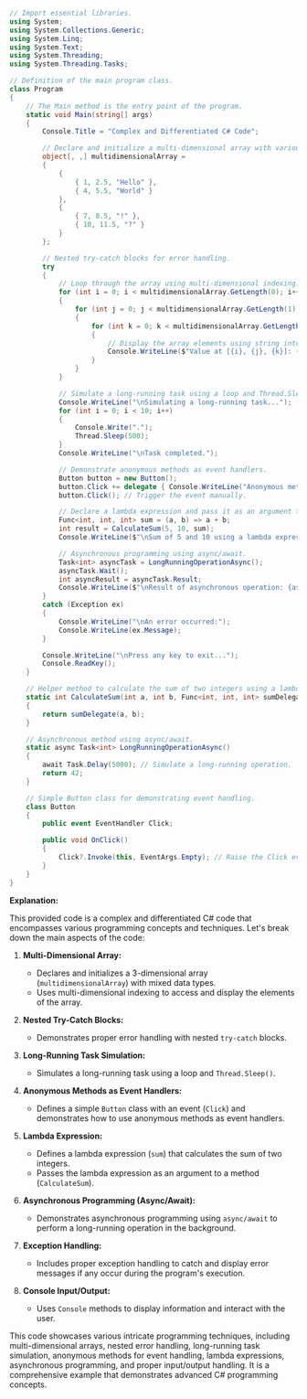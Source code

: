 ```c#
// Import essential libraries.
using System;
using System.Collections.Generic;
using System.Linq;
using System.Text;
using System.Threading;
using System.Threading.Tasks;

// Definition of the main program class.
class Program
{
    // The Main method is the entry point of the program.
    static void Main(string[] args)
    {
        Console.Title = "Complex and Differentiated C# Code";

        // Declare and initialize a multi-dimensional array with various data types.
        object[, ,] multidimensionalArray =
        {
            {
                { 1, 2.5, "Hello" },
                { 4, 5.5, "World" }
            },
            {
                { 7, 8.5, "!" },
                { 10, 11.5, "?" }
            }
        };

        // Nested try-catch blocks for error handling.
        try
        {
            // Loop through the array using multi-dimensional indexing.
            for (int i = 0; i < multidimensionalArray.GetLength(0); i++)
            {
                for (int j = 0; j < multidimensionalArray.GetLength(1); j++)
                {
                    for (int k = 0; k < multidimensionalArray.GetLength(2); k++)
                    {
                        // Display the array elements using string interpolation.
                        Console.WriteLine($"Value at [{i}, {j}, {k}]: {multidimensionalArray[i, j, k]}");
                    }
                }
            }

            // Simulate a long-running task using a loop and Thread.Sleep().
            Console.WriteLine("\nSimulating a long-running task...");
            for (int i = 0; i < 10; i++)
            {
                Console.Write(".");
                Thread.Sleep(500);
            }
            Console.WriteLine("\nTask completed.");

            // Demonstrate anonymous methods as event handlers.
            Button button = new Button();
            button.Click += delegate { Console.WriteLine("Anonymous method event handler executed."); };
            button.Click(); // Trigger the event manually.

            // Declare a lambda expression and pass it as an argument to a method.
            Func<int, int, int> sum = (a, b) => a + b;
            int result = CalculateSum(5, 10, sum);
            Console.WriteLine($"\nSum of 5 and 10 using a lambda expression: {result}");

            // Asynchronous programming using async/await.
            Task<int> asyncTask = LongRunningOperationAsync();
            asyncTask.Wait();
            int asyncResult = asyncTask.Result;
            Console.WriteLine($"\nResult of asynchronous operation: {asyncResult}");
        }
        catch (Exception ex)
        {
            Console.WriteLine("\nAn error occurred:");
            Console.WriteLine(ex.Message);
        }

        Console.WriteLine("\nPress any key to exit...");
        Console.ReadKey();
    }

    // Helper method to calculate the sum of two integers using a lambda expression.
    static int CalculateSum(int a, int b, Func<int, int, int> sumDelegate)
    {
        return sumDelegate(a, b);
    }

    // Asynchronous method using async/await.
    static async Task<int> LongRunningOperationAsync()
    {
        await Task.Delay(5000); // Simulate a long-running operation.
        return 42;
    }

    // Simple Button class for demonstrating event handling.
    class Button
    {
        public event EventHandler Click;

        public void OnClick()
        {
            Click?.Invoke(this, EventArgs.Empty); // Raise the Click event.
        }
    }
}
```

**Explanation:**

This provided code is a complex and differentiated C# code that encompasses various programming concepts and techniques. Let's break down the main aspects of the code:

1. **Multi-Dimensional Array:**
   - Declares and initializes a 3-dimensional array (`multidimensionalArray`) with mixed data types.
   - Uses multi-dimensional indexing to access and display the elements of the array.

2. **Nested Try-Catch Blocks:**
   - Demonstrates proper error handling with nested `try-catch` blocks.

3. **Long-Running Task Simulation:**
   - Simulates a long-running task using a loop and `Thread.Sleep()`.

4. **Anonymous Methods as Event Handlers:**
   - Defines a simple `Button` class with an event (`Click`) and demonstrates how to use anonymous methods as event handlers.

5. **Lambda Expression:**
   - Defines a lambda expression (`sum`) that calculates the sum of two integers.
   - Passes the lambda expression as an argument to a method (`CalculateSum`).

6. **Asynchronous Programming (Async/Await):**
   - Demonstrates asynchronous programming using `async/await` to perform a long-running operation in the background.

7. **Exception Handling:**
   - Includes proper exception handling to catch and display error messages if any occur during the program's execution.

8. **Console Input/Output:**
   - Uses `Console` methods to display information and interact with the user.

This code showcases various intricate programming techniques, including multi-dimensional arrays, nested error handling, long-running task simulation, anonymous methods for event handling, lambda expressions, asynchronous programming, and proper input/output handling. It is a comprehensive example that demonstrates advanced C# programming concepts.